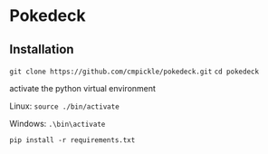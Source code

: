 # Pokedeck

## Installation

`git clone https://github.com/cmpickle/pokedeck.git`
`cd pokedeck`

activate the python virtual environment

Linux:
`source ./bin/activate`

Windows:
`.\bin\activate`

`pip install -r requirements.txt`
